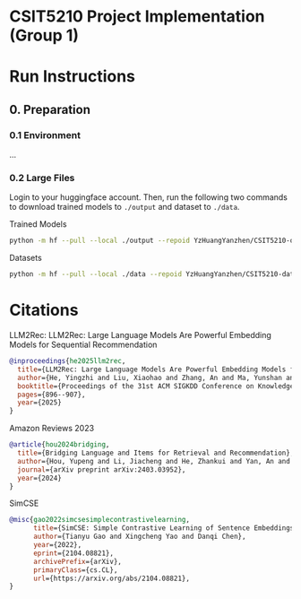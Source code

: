 # CSIT5210 Project Implementation (Group 1)

# Run Instructions

## 0. Preparation

### 0.1 Environment

...

### 0.2 Large Files

Login to your huggingface account. Then, run the following two commands to download trained models to `./output` and dataset to `./data`.

Trained Models

```bash
python -m hf --pull --local ./output --repoid YzHuangYanzhen/CSIT5210-output --repotype model
```

Datasets

```bash
python -m hf --pull --local ./data --repoid YzHuangYanzhen/CSIT5210-data --repotype model
```

# Citations

LLM2Rec: LLM2Rec: Large Language Models Are Powerful Embedding Models for Sequential Recommendation

```bibtex
@inproceedings{he2025llm2rec,
  title={LLM2Rec: Large Language Models Are Powerful Embedding Models for Sequential Recommendation},
  author={He, Yingzhi and Liu, Xiaohao and Zhang, An and Ma, Yunshan and Chua, Tat-Seng},
  booktitle={Proceedings of the 31st ACM SIGKDD Conference on Knowledge Discovery and Data Mining V. 2},
  pages={896--907},
  year={2025}
}
```

Amazon Reviews 2023

```bibtex
@article{hou2024bridging,
  title={Bridging Language and Items for Retrieval and Recommendation},
  author={Hou, Yupeng and Li, Jiacheng and He, Zhankui and Yan, An and Chen, Xiusi and McAuley, Julian},
  journal={arXiv preprint arXiv:2403.03952},
  year={2024}
}
```

SimCSE

```bibtex
@misc{gao2022simcsesimplecontrastivelearning,
      title={SimCSE: Simple Contrastive Learning of Sentence Embeddings}, 
      author={Tianyu Gao and Xingcheng Yao and Danqi Chen},
      year={2022},
      eprint={2104.08821},
      archivePrefix={arXiv},
      primaryClass={cs.CL},
      url={https://arxiv.org/abs/2104.08821}, 
}
```

